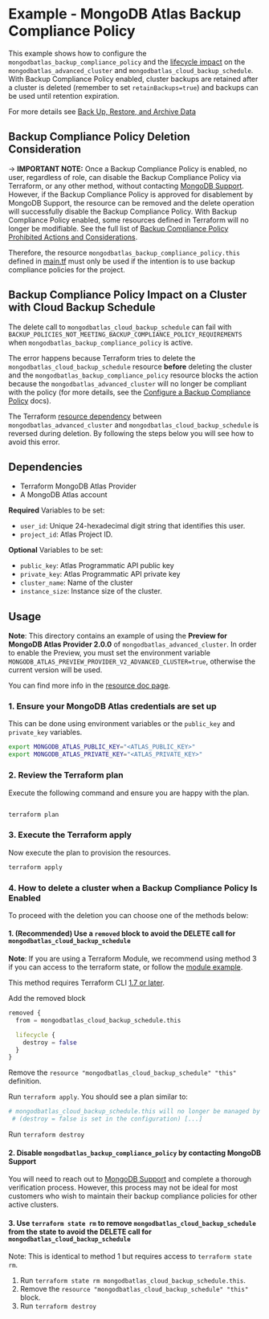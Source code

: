 # Example - MongoDB Atlas Backup Compliance Policy
This example shows how to configure the `mongodbatlas_backup_compliance_policy` and the [lifecycle impact](#backup-compliance-policy-impact-on-a-cluster-with-cloud-backup-schedule) on the `mongodbatlas_advanced_cluster` and `mongodbatlas_cloud_backup_schedule`. With Backup Compliance Policy enabled, cluster backups are retained after a cluster is deleted (remember to set `retainBackups=true`) and backups can be used until retention expiration.

For more details see [Back Up, Restore, and Archive Data](https://www.mongodb.com/docs/atlas/backup-restore-cluster/)

## Backup Compliance Policy Deletion Consideration
-> **IMPORTANT NOTE:** Once a Backup Compliance Policy is enabled, no user, regardless of role, can disable the Backup Compliance Policy via Terraform, or any other method, without contacting [MongoDB Support](https://docs.atlas.mongodb.com/support/). However, if the Backup Compliance Policy is approved for disablement by MongoDB Support, the resource can be removed and the delete operation will successfully disable the Backup Compliance Policy. With Backup Compliance Policy enabled, some resources defined in Terraform will no longer be modifiable. See the full list of [Backup Compliance Policy Prohibited Actions and Considerations](https://www.mongodb.com/docs/atlas/backup/cloud-backup/backup-compliance-policy/#configure-a-backup-compliance-policy).

Therefore, the resource `mongodbatlas_backup_compliance_policy.this` defined in [main.tf](main.tf) must only be used if the intention is to use backup compliance policies for the project.

## Backup Compliance Policy Impact on a Cluster with Cloud Backup Schedule
The delete call to `mongodbatlas_cloud_backup_schedule` can fail with `BACKUP_POLICIES_NOT_MEETING_BACKUP_COMPLIANCE_POLICY_REQUIREMENTS` when `mongodbatlas_backup_compliance_policy` is active.

The error happens because Terraform tries to delete the `mongodbatlas_cloud_backup_schedule` resource **before** deleting the cluster and the `mongodbatlas_backup_compliance_policy` resource blocks the action because the `mongodbatlas_advanced_cluster` will no longer be compliant with the policy (for more details, see the [Configure a Backup Compliance Policy](https://www.mongodb.com/docs/atlas/backup/cloud-backup/backup-compliance-policy/#configure-a-backup-compliance-policy) docs).

The Terraform [resource dependency](https://developer.hashicorp.com/terraform/language/resources/behavior#resource-dependencies) between `mongodbatlas_advanced_cluster` and `mongodbatlas_cloud_backup_schedule` is reversed during deletion.
By following the steps below you will see how to avoid this error.


## Dependencies

- Terraform MongoDB Atlas Provider
- A MongoDB Atlas account

**Required** Variables to be set:
- `user_id`: Unique 24-hexadecimal digit string that identifies this user.
- `project_id`: Atlas Project ID.

**Optional** Variables to be set:
- `public_key`: Atlas Programmatic API public key
- `private_key`: Atlas Programmatic API private key
- `cluster_name`: Name of the cluster
- `instance_size`: Instance size of the cluster.

## Usage

**Note**: This directory contains an example of using the **Preview for MongoDB Atlas Provider 2.0.0** of `mongodbatlas_advanced_cluster`. In order to enable the Preview, you must set the environment variable `MONGODB_ATLAS_PREVIEW_PROVIDER_V2_ADVANCED_CLUSTER=true`, otherwise the current version will be used.

You can find more info in the [resource doc page](https://registry.terraform.io/providers/mongodb/mongodbatlas/latest/docs/resources/advanced_cluster%2520%2528preview%2520provider%25202.0.0%2529).


### 1. Ensure your MongoDB Atlas credentials are set up

This can be done using environment variables or the `public_key` and `private_key` variables.

```bash
export MONGODB_ATLAS_PUBLIC_KEY="<ATLAS_PUBLIC_KEY>"
export MONGODB_ATLAS_PRIVATE_KEY="<ATLAS_PRIVATE_KEY>"
```
### 2. Review the Terraform plan

Execute the following command and ensure you are happy with the plan.


```bash

terraform plan
```

### 3. Execute the Terraform apply

Now execute the plan to provision the resources.

```bash
terraform apply
```

### 4. How to delete a cluster when a Backup Compliance Policy Is Enabled

To proceed with the deletion you can choose one of the methods below:  

#### 1. (Recommended) Use a `removed` block to avoid the DELETE call for `mongodbatlas_cloud_backup_schedule`
**Note**: If you are using a Terraform Module, we recommend using method 3 if you can access to the terraform state, or follow the [module example](../module/README.md#how-to-delete-the-cluster-and-retain-their-backup-snapshots).

This method requires Terraform CLI [1.7 or later](https://developer.hashicorp.com/terraform/language/resources/syntax#removing-resources).

Add the removed block
```terraform
removed {
  from = mongodbatlas_cloud_backup_schedule.this

  lifecycle {
    destroy = false
  }
}
```
Remove the `resource "mongodbatlas_cloud_backup_schedule" "this"` definition.

Run `terraform apply`. You should see a plan similar to:

```bash
# mongodbatlas_cloud_backup_schedule.this will no longer be managed by Terraform, but will not be destroyed
 # (destroy = false is set in the configuration) [...]
 ```

 Run `terraform destroy`


#### 2. Disable `mongodbatlas_backup_compliance_policy` by contacting MongoDB Support
You will need to reach out to [MongoDB Support](https://docs.atlas.mongodb.com/support/) and complete a thorough verification process. However, this process may not be ideal for most customers who wish to maintain their backup compliance policies for other active clusters.

#### 3. Use `terraform state rm` to remove `mongodbatlas_cloud_backup_schedule` from the state to avoid the DELETE call for `mongodbatlas_cloud_backup_schedule`
Note: This is identical to method 1 but requires access to `terraform state rm`.

1. Run `terraform state rm mongodbatlas_cloud_backup_schedule.this`.
2. Remove the `resource "mongodbatlas_cloud_backup_schedule" "this"` block.
3. Run `terraform destroy`
